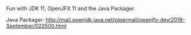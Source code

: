 Fun with JDK 11, OpenJFX 11 and the Java Packager.

Java Packager: http://mail.openjdk.java.net/pipermail/openjfx-dev/2018-September/022500.html
